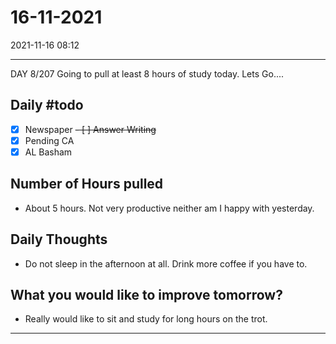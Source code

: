 # 16-11-2021
2021-11-16 08:12

---

DAY 8/207 Going to pull at least 8 hours of study today. Lets Go....

## Daily #todo 

- [x] Newspaper
~~- [ ] Answer Writing~~
- [x] Pending CA
- [x] AL Basham

## Number of Hours pulled 
- About 5 hours. Not very productive neither am I happy with yesterday.

## Daily Thoughts
- Do not sleep in the afternoon at all. Drink more coffee if you have to.


## What you would like to improve tomorrow?
- Really would like to sit and study for long hours on the trot.


--- 
